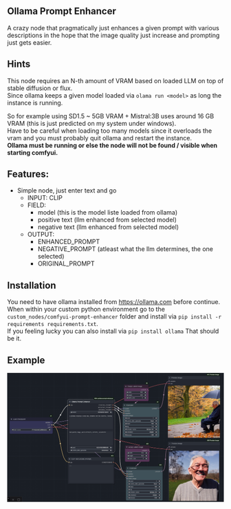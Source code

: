 ## Ollama Prompt Enhancer

A crazy node that pragmatically just enhances a given prompt with various descriptions in the hope that the image quality just increase and prompting just gets easier.

## Hints
This node requires an N-th amount of VRAM based on loaded LLM on top of stable diffusion or flux. <br>
Since ollama keeps a given model loaded via ``olama run <model>`` as long the instance is running.

So for example using SD1.5 ~ 5GB VRAM + Mistral:3B uses around 16 GB VRAM (this is just predicted on my system under windows).
<br> Have to be careful when loading too many models since it overloads the vram and you must probably quit ollama and restart the instance. <br>
**Ollama must be running or else the node will not be found / visible when starting comfyui.**

## Features:

* Simple node, just enter text and go
  * INPUT: CLIP
  * FIELD: 
    * model (this is the model liste loaded from ollama)
    * positive text (llm enhanced from selected model)
    * negative text (llm enhanced from selected model)
  * OUTPUT:
    * ENHANCED_PROMPT
    * NEGATIVE_PROMPT (atleast what the llm determines, the one selected)
    * ORIGINAL_PROMPT

## Installation
You need to have ollama installed from https://ollama.com before continue.<br>
When within your custom python environment go to the `custom_nodes/comfyui-prompt-enhancer` folder and install via `pip install -r requirements requirements.txt`. <br>If you feeling lucky you can also install via `pip install ollama`
That should be it.

## Example

![Example](example.png)
